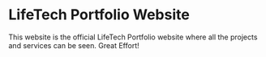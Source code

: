 # LifeTech Portfolio Website

This website is the official LifeTech Portfolio website where all the projects and services can be seen. Great Effort!
